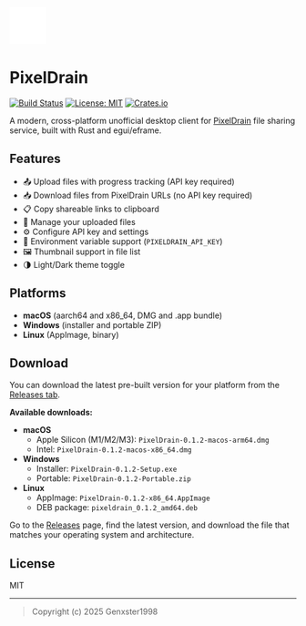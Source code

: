 <div align="left">
  <img src="assets/dark-icon.png" alt="PixelDrain Dark Icon" width="64" />
</div>

# PixelDrain
[![Build Status](https://github.com/Genxster1998/Pixeldrain-Rust/actions/workflows/ci.yml/badge.svg)](https://github.com/Genxster1998/Pixeldrain-Rust/actions)
[![License: MIT](https://img.shields.io/badge/License-MIT-green.svg)](LICENSE)
[![Crates.io](https://img.shields.io/crates/v/pixeldrain.svg?label=crates.io)](https://crates.io/crates/pixeldrain)

A modern, cross-platform unofficial desktop client for [PixelDrain](https://pixeldrain.com) file sharing service, built with Rust and egui/eframe.

## Features
- 📤 Upload files with progress tracking (API key required)
- 📥 Download files from PixelDrain URLs (no API key required)
- 📋 Copy shareable links to clipboard
- 📁 Manage your uploaded files
- ⚙ Configure API key and settings
- 🔑 Environment variable support (`PIXELDRAIN_API_KEY`)
- 🖼 Thumbnail support in file list
- 🌗 Light/Dark theme toggle

## Platforms
- **macOS** (aarch64 and x86_64, DMG and .app bundle)
- **Windows** (installer and portable ZIP)
- **Linux** (AppImage, binary)

## Download

You can download the latest pre-built version for your platform from the [Releases tab](https://github.com/Genxster1998/Pixeldrain-Rust/releases).

**Available downloads:**

- **macOS**
  - Apple Silicon (M1/M2/M3): `PixelDrain-0.1.2-macos-arm64.dmg`
  - Intel: `PixelDrain-0.1.2-macos-x86_64.dmg`
- **Windows**
  - Installer: `PixelDrain-0.1.2-Setup.exe`
  - Portable: `PixelDrain-0.1.2-Portable.zip`
- **Linux**
  - AppImage: `PixelDrain-0.1.2-x86_64.AppImage`
  - DEB package: `pixeldrain_0.1.2_amd64.deb`

Go to the [Releases](https://github.com/Genxster1998/Pixeldrain-Rust/releases) page, find the latest version, and download the file that matches your operating system and architecture.

## License
MIT

---

> Copyright (c) 2025 Genxster1998 